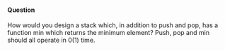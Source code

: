 #### Question

How would you design a stack which, in addition to push and pop, has a function min which returns the minimum element? Push, pop and min should all operate in 0(1) time.
